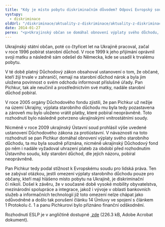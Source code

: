 ```yaml
---
title: "Kdy je místo pobytu diskriminačním důvodem? Odpoví Evropský soud pro lidská práva"
vystupy:
  - diskriminace
oldUrl: "/diskriminace/aktuality-z-diskriminace/aktuality-z-diskriminace-2014/kdy-je-misto-pobytu-diskriminacnim-duvodem-odpovi-evropsky-soud-pro-lidska-prava/"
date: 2014-01-27
perex: "<p>Ukrajinský občan se domáhal obnovení výplaty svého důchodu, avšak vnitrostátní orgány jeho žádosti nevyhověly. Nezbylo mu, než se obrátit na štrasburský soud a poukázat na nerovné zacházení z důvodu místa pobytu.</p>"
---
```


<!-- imported from the old website -->

<p class="align-blok">Ukrajinský státní občan, poté co čtyřicet let na Ukrajině pracoval, začal v roce 1996 pobírat starobní důchod. V roce 1999 k jeho přijímání oprávnil svoji matku a následně sám odešel do Německa, kde se usadil k trvalému pobytu.</p><p class="align-blok">V té době platný Důchodový zákon obsahoval ustanovení o tom, že občané, kteří žijí trvale v zahraničí, nemají na starobní důchod nárok a byla jim uložena povinnost o svém odchodu informovat příslušné úřady. Pan Pichkur, tak ale neučinil a prostřednictvím své matky, nadále starobní důchod pobíral.</p><p class="align-blok">V roce 2005 orgány Důchodového fondu zjistili, že pan Pichkur už nežije na území Ukrajiny, výplata starobního důchodu mu byla tedy pozastavena a zároveň mu bylo uloženo vrátit platby, které pobíral neoprávněně. Toto rozhodnutí bylo následně potvrzeno ukrajinskými vnitrostátními soudy. </p><p class="align-blok">Nicméně v roce 2009 ukrajinský Ústavní soud prohlásil výše uvedené ustanovení Důchodového zákona za protiústavní. V návaznosti na toto rozhodnutí se pan Pichkur domáhal obnovení výplaty svého starobního důchodu, ta mu byla soudně přiznána, nicméně ukrajinský Důchodový fond po něm i nadále vyžadoval uhrazení plateb za období před rozhodnutím Ústavního soudu, kdy starobní důchod, dle jejich názoru, pobíral neoprávněně. </p><p class="align-blok">Pan Pichkur tedy podal stížnost k Evropskému soudu pro lidská práva. Ten se zabýval otázkou, jestli omezení výplaty starobního důchodu pouze pro občany, kteří mají hlášeno místo pobytu na Ukrajině, je diskriminační či nikoli. Došel k závěru, že v současné době vysoké mobility obyvatelstva, mezinárodní spolupráce a integrace, jakož i vývoje<a name="_GoBack"></a> v oblasti bankovních služeb a informačních technologií již toto omezení nelze chápat jako odůvodněné a došlo tak porušení článku 14 Úmluvy ve spojení s článkem 1 Protokolu č. 1 a panu Pichkurovi bylo přiznáno finanční odškodnění.</p><p>Rozhodnutí ESLP je v angličtině dostupné <a title="Otevření do nového okna" href="/uploads-import/DISKRIMINACE/aktuality/CASE_OF_PICHKUR_v._UKRAINE.pdf" target="_blank"> zde</a> (226.3 kB, Adobe Acrobat dokument).  </p>
